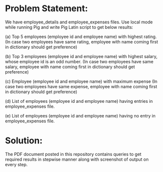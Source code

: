 # Problem Statement:

We have employee_details and employee_expenses files. Use local mode while running Pig and
write Pig Latin script to get below results:

(a) Top 5 employees (employee id and employee name) with highest rating. (In case two
employees have same rating, employee with name coming first in dictionary should get
preference)

(b) Top 3 employees (employee id and employee name) with highest salary, whose employee id
is an odd number. (In case two employees have same salary, employee with name coming first
in dictionary should get preference)

(c) Employee (employee id and employee name) with maximum expense (In case two
employees have same expense, employee with name coming first in dictionary should get
preference)

(d) List of employees (employee id and employee name) having entries in employee_expenses
file.

(e) List of employees (employee id and employee name) having no entry in employee_expenses
file.

# Solution:

The PDF document posted in this repository contains queries to get required results in stepwise manner along with screenshot of output on every step.

